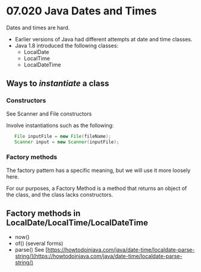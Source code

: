 # 07.020 Java Dates and Times

Dates and times are hard.  

* Earlier versions of Java had different attempts at date and time classes.
* Java 1.8 introduced the following classes:
  * LocalDate
  * LocalTime
  * LocalDateTime

## Ways to *instantiate* a class

### Constructors

See Scanner and File constructors

Involve instantiations such as the following:

```Java
   File inputFile = new File(fileName);
   Scanner input = new Scanner(inputFile);
```

### Factory methods

The factory pattern has a specific meaning, but we will use it more loosely here.

For our purposes, a Factory Method is a method that returns an object of the class, and the class lacks constructors.

## Factory methods in LocalDate/LocalTime/LocalDateTime

* now()
* of() (several forms)
* parse()  See [https://howtodoinjava.com/java/date-time/localdate-parse-string/](https://howtodoinjava.com/java/date-time/localdate-parse-string/)
